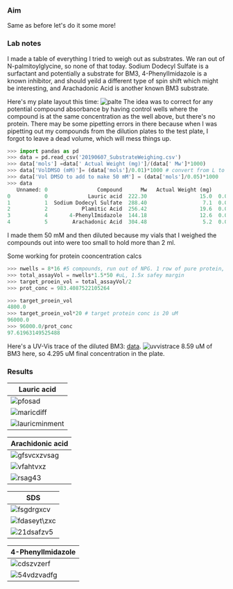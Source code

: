 ### Aim
Same as before let's do it some more!

### Lab notes
I made a table of everything I tried to weigh out as substrates. We ran out of N-palmitoylglycine, so none of that today. Sodium Dodecyl Sulfate is a surfactant and potentially a substrate for BM3, 4-PhenylImidazole is a known inhibitor, and should yeild a different type of spin shift which might be interesting, and Arachadonic Acid is another known BM3 substrate.

Here's my plate layout this time:
![palte](Platelayout7thJune.png)
The idea was to correct for any potential compound absorbance by having control wells where the compound is at the same concentration as the well above, but there's no protein. There may be some pipetting errors in there because when I was pipetting out my compounds from the dilution plates to the test plate, I forgot to leave a dead volume, which will mess things up.


```python
>>> import pandas as pd
>>> data = pd.read_csv('20190607_SubstrateWeighing.csv')
>>> data['mols'] =data[' Actual Weight (mg)']/(data[' Mw']*1000)
>>> data['VolDMSO (mM)']= (data['mols']/0.01)*1000 # convert from L to mL
>>> data['Vol DMSO to add to make 50 mM'] = (data['mols']/0.05)*1000
>>> data
   Unnamed: 0                Compound      Mw   Actual Weight (mg)      mols  VolDMSO (mM)  Vol DMSO to add to make 50 mM
0           0             Lauric acid  222.30                 15.0  0.067476      6.747638                       1.349528
1           1  Sodium Dodecyl Sulfate  288.40                  7.1  0.024619      2.461859                       0.492372
2           2           Plamitic Acid  256.42                 19.6  0.076437      7.643710                       1.528742
3           4       4-PhenylImidazole  144.18                 12.6  0.087391      8.739076                       1.747815
4           5        Arachadonic Acid  304.48                  5.2  0.017078      1.707830                       0.341566

```
I made them 50 mM and then diluted because my vials that I weighed the compounds out into were too small to hold more than 2 ml.


Some working for protein cooncentration calcs
```python
>>> nwells = 8*16 #5 compounds, run out of NPG. 1 row of pure protein, 1 row of prot+DMSO 2.5%, 1 row of prot+DMSO 5%
>>> total_assayVol = nwells*1.5*50 #uL, 1.5x safey margin
>>> target_proein_vol = total_assayVol/2
>>> prot_conc = 983.4087522105264

>>> target_proein_vol
4800.0
>>> target_proein_vol*20 # target protein conc is 20 uM
96000.0
>>> 96000.0/prot_conc
97.61963149525488
```

Here's a UV-Vis trace of the diluted BM3: [data](20190607_BM3conccheck.csv). 
![uvvistrace](20190607_BM3ConcCheckSpec.png)
8.59 uM of BM3 here, so 4.295 uM final concentration in the plate.



### Results
|Lauric acid|
|----|
|![pfosad](20190607_BM3_WT_LauricAcid_CorrecSpec.png)|
|![maricdiff](20190607_BM3_WT_LauricAcid_DiffSpec.png)|
|![lauricminment](20190607_BM3_WT_LauricAcid_MiMen.png)|


|Arachidonic acid|
|----|
|![gfsvcxzvsag](20190607_BM3_WT_ArachidonicAcid_CorrecSpec.png)|
|![vfahtvxz](20190607_BM3_WT_ArachidonicAcid_DiffSpec.png) |
|![rsag43](20190607_BM3_WT_ArachidonicAcid_MiMen.png)|

|SDS|
|---|
|![fsgdrgxcv](20190607_BM3_WT_SDS_CorrecSpec.png)|
|![fdaseyt\zxc](20190607_BM3_WT_SDS_DiffSpec.png)|
|![21dsafzv5](20190607_BM3_WT_SDS_MiMen.png)|

|4-PhenylImidazole|
|-------|
|![cdszvzerf](20190607_BM3_WT_4PhenylImidazole_CorrecSpec.png)|
|![54vdzvadfg](20190607_BM3_WT_4PhenylImidazole_DiffSpec.png)|
